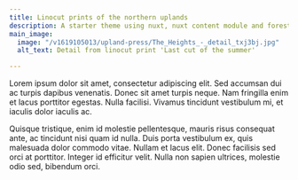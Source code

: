 ```yaml
---
title: Linocut prints of the northern uplands
description: A starter theme using nuxt, nuxt content module and forestry.io
main_image:
  image: "/v1619105013/upland-press/The_Heights_-_detail_txj3bj.jpg"
  alt_text: Detail from linocut print 'Last cut of the summer'

---
```

Lorem ipsum dolor sit amet, consectetur adipiscing elit. Sed accumsan dui ac turpis dapibus venenatis. Donec sit amet turpis neque. Nam fringilla enim et lacus porttitor egestas. Nulla facilisi. Vivamus tincidunt vestibulum mi, et iaculis dolor iaculis ac.

Quisque tristique, enim id molestie pellentesque, mauris risus consequat ante, ac tincidunt nisi quam id nulla. Duis porta vestibulum ex, quis malesuada dolor commodo vitae. Nullam et lacus elit. Donec facilisis sed orci at porttitor. Integer id efficitur velit. Nulla non sapien ultrices, molestie odio sed, bibendum orci.